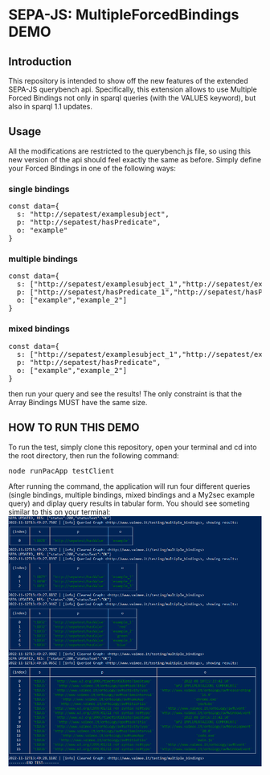 # SEPA-JS: MultipleForcedBindings DEMO
## Introduction
This repository is intended to show off the new features of the extended SEPA-JS querybench api.
Specifically, this extension allows to use Multiple Forced Bindings not only in sparql queries (with the VALUES keyword), but also in sparql 1.1 updates.

## Usage
All the modifications are restricted to the querybench.js file, so using this new version of the api should feel exactly the same as before.
Simply define your Forced Bindings in one of the following ways:
### single bindings
<pre>
const data={
  s: "http://sepatest/examplesubject",
  p: "http://sepatest/hasPredicate",
  o: "example"
}
</pre>
### multiple bindings
<pre>
const data={
  s: ["http://sepatest/examplesubject_1","http://sepatest/examplesubject_2"],
  p: ["http://sepatest/hasPredicate_1","http://sepatest/hasPredicate_2"],
  o: ["example","example_2"]
}
</pre>
### mixed bindings
<pre>
const data={
  s: ["http://sepatest/examplesubject_1","http://sepatest/examplesubject_2"],
  p: "http://sepatest/hasPredicate",
  o: ["example","example_2"]
}
</pre>

then run your query and see the results!
The only constraint is that the Array Bindings MUST have the same size.

## HOW TO RUN THIS DEMO
To run the test, simply clone this repository, open your terminal and cd into the root directory, then run the following command:
<pre>node runPacApp testClient</pre>
After running the command, the application will run four different queries (single bindings, multiple bindings, mixed bindings and a My2sec example query) and diplay query results in tabular form. 
You should see someting similar to this on your terminal:
<br>
<img src="./img/TestClientResults.PNG">
